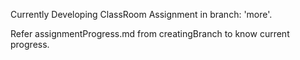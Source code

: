 


Currently Developing ClassRoom Assignment in branch: 'more'.

Refer assignmentProgress.md from creatingBranch to know current progress.
